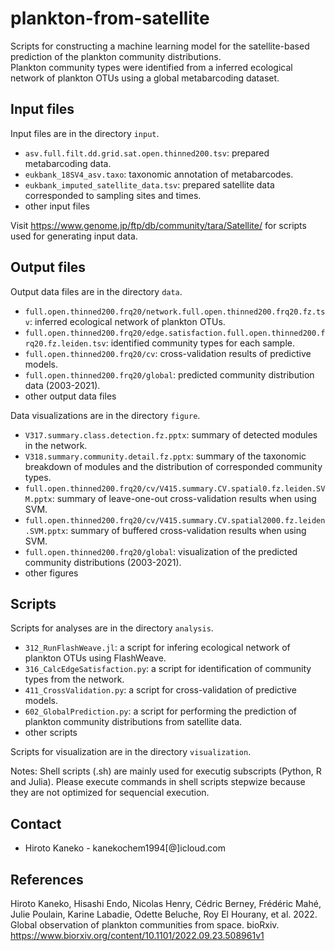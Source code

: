 # plankton-from-satellite
Scripts for constructing a machine learning model for the satellite-based prediction of the plankton community distributions.  
Plankton community types were identified from a inferred ecological network of plankton OTUs using a global metabarcoding dataset.

## Input files
Input files are in the directory `input`.
  * `asv.full.filt.dd.grid.sat.open.thinned200.tsv`: prepared metabarcoding data.
  * `eukbank_18SV4_asv.taxo`: taxonomic annotation of metabarcodes.
  * `eukbank_imputed_satellite_data.tsv`: prepared satellite data corresponded to sampling sites and times.
  * other input files

Visit https://www.genome.jp/ftp/db/community/tara/Satellite/ for scripts used for generating input data.

## Output files
Output data files are in the directory `data`.
  * `full.open.thinned200.frq20/network.full.open.thinned200.frq20.fz.tsv`: inferred ecological network of plankton OTUs.
  * `full.open.thinned200.frq20/edge.satisfaction.full.open.thinned200.frq20.fz.leiden.tsv`: identified community types for each sample.
  * `full.open.thinned200.frq20/cv`: cross-validation results of predictive models.
  * `full.open.thinned200.frq20/global`: predicted community distribution data (2003-2021).
  * other output data files

Data visualizations are in the directory `figure`.
  * `V317.summary.class.detection.fz.pptx`: summary of detected modules in the network.
  * `V318.summary.community.detail.fz.pptx`: summary of the taxonomic breakdown of modules and the distribution of corresponded community types.
  * `full.open.thinned200.frq20/cv/V415.summary.CV.spatial0.fz.leiden.SVM.pptx`: summary of leave-one-out cross-validation results when using SVM.
  * `full.open.thinned200.frq20/cv/V415.summary.CV.spatial2000.fz.leiden.SVM.pptx`: summary of buffered cross-validation results when using SVM.
  * `full.open.thinned200.frq20/global`: visualization of the predicted community distributions (2003-2021).
  * other figures

## Scripts
Scripts for analyses are in the directory `analysis`.
  * `312_RunFlashWeave.jl`: a script for infering ecological network of plankton OTUs using FlashWeave.
  * `316_CalcEdgeSatisfaction.py`: a script for identification of community types from the network.
  * `411_CrossValidation.py`: a script for cross-validation of predictive models.
  * `602_GlobalPrediction.py`: a script for performing the prediction of plankton community distributions from satellite data.
  * other scripts

Scripts for visualization are in the directory `visualization`.

Notes: Shell scripts (.sh) are mainly used for executig subscripts (Python, R and Julia). Please execute commands in shell scripts stepwize because they are not optimized for sequencial execution.

## Contact
 - Hiroto Kaneko - kanekochem1994[@]icloud.com

## References
Hiroto Kaneko, Hisashi Endo, Nicolas Henry, Cédric Berney, Frédéric Mahé, Julie Poulain, Karine Labadie, Odette Beluche, Roy El Hourany, et al. 2022. Global observation of plankton communities from space. bioRxiv. https://www.biorxiv.org/content/10.1101/2022.09.23.508961v1
